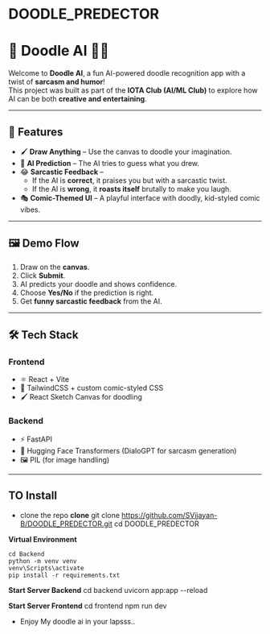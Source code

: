 # DOODLE_PREDECTOR
# 🎨 Doodle AI 🤖✨

Welcome to **Doodle AI**, a fun AI-powered doodle recognition app with a twist of **sarcasm and humor**!  
This project was built as part of the **IOTA Club (AI/ML Club)** to explore how AI can be both **creative and entertaining**.

---

## 🚀 Features
- 🖌️ **Draw Anything** – Use the canvas to doodle your imagination.  
- 🔮 **AI Prediction** – The AI tries to guess what you drew.  
- 😂 **Sarcastic Feedback** –  
  - If the AI is **correct**, it praises you but with a sarcastic twist.  
  - If the AI is **wrong**, it **roasts itself** brutally to make you laugh.  
- 🎭 **Comic-Themed UI** – A playful interface with doodly, kid-styled comic vibes.  

---

## 🖼️ Demo Flow
1. Draw on the **canvas**.  
2. Click **Submit**.  
3. AI predicts your doodle and shows confidence.  
4. Choose **Yes/No** if the prediction is right.  
5. Get **funny sarcastic feedback** from the AI.  

---

## 🛠️ Tech Stack
### Frontend
- ⚛️ React + Vite  
- 🎨 TailwindCSS + custom comic-styled CSS  
- 🖌️ React Sketch Canvas for doodling  

### Backend
- ⚡ FastAPI  
- 🤖 Hugging Face Transformers (DialoGPT for sarcasm generation)  
- 🖼️ PIL (for image handling)  

---

## TO Install 
 - clone the repo
**clone**
    git clone https://github.com/SVijayan-B/DOODLE_PREDECTOR.git
    cd DOODLE_PREDECTOR

**Virtual Environment**

    cd Backend
    python -m venv venv
    venv\Scripts\activate
    pip install -r requirements.txt

**Start Server Backend**
    cd backend
    uvicorn app:app --reload

**Start Server Frontend**
    cd frontend
    npm run dev

 - Enjoy My doodle ai in your lapsss..


